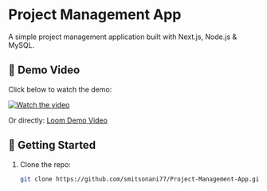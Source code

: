 # Project Management App

A simple project management application built with Next.js, Node.js & MySQL.

## 🎥 Demo Video
Click below to watch the demo:

[![Watch the video](https://img.shields.io/badge/Watch%20Demo-👉%20Click%20Here-brightgreen?style=for-the-badge)](https://www.loom.com/share/7059919d0152418d99097c2e944cac36)

Or directly: [Loom Demo Video](https://www.loom.com/share/7059919d0152418d99097c2e944cac36?sid=d71bb1e1-fada-4808-a0ad-a03c7fb99647)

## 🚀 Getting Started
1. Clone the repo:
   ```bash
   git clone https://github.com/smitsonani77/Project-Management-App.git
